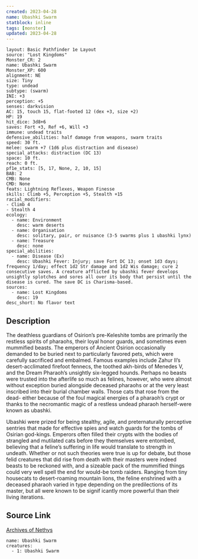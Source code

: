 ```yaml
---
created: 2023-04-28
name: Ubashki Swarm
statblock: inline
tags: [monster]
updated: 2023-04-28
---
```

```statblock
layout: Basic Pathfinder 1e Layout
source: "Lost Kingdoms"
Monster_CR: 2
name: Ubashki Swarm
Monster_XP: 600
alignment: NE
size: Tiny
type: undead
subtype: (swarm)
INI: +3
perception: +5
senses: darkvision
AC: 15, touch 15, flat-footed 12 (dex +3, size +2)
HP: 19
hit_dice: 3d8+6
saves: Fort +3, Ref +6, Will +3
immune: undead traits
defensive_abilities: half damage from weapons, swarm traits
speed: 30 ft.
melee: swarm +7 (1d6 plus distraction and disease)
special_attacks: distraction (DC 13)
space: 10 ft.
reach: 0 ft.
pf1e_stats: [5, 17, None, 2, 10, 15]
BAB: 2
CMB: None
CMD: None
feats: Lightning Reflexes, Weapon Finesse
skills: Climb +5, Perception +5, Stealth +15
racial_modifiers:
- Climb 4
- Stealth 4
ecology:
  - name: Environment
    desc: warm deserts
  - name: Organisation
    desc: solitary, pair, or nuisance (3-5 swarms plus 1 ubashki lynx)
  - name: Treasure
    desc: none
special_abilities:
  - name: Disease (Ex)
    desc: Ubashki Fever: Injury; save Fort DC 13; onset 1d3 days; frequency 1/day; effect 1d2 Str damage and 1d2 Wis damage; cure 2 consecutive saves. A creature afflicted by ubashki fever develops unsightly splotches and sores all over its body that persist until the disease is cured. The save DC is Charisma-based.
sources:
  - name: Lost Kingdoms
    desc: 19
desc_short: No flavor text
```
## Description
The deathless guardians of Osirion’s pre-Keleshite tombs are primarily the restless spirits of pharaohs, their loyal honor guards, and sometimes even mummified beasts. The emperors of Ancient Osirion occasionally demanded to be buried next to particularly favored pets, which were carefully sacrificed and embalmed. Famous examples include Zahur II’s desert-acclimated firefoot fennecs, the toothed akh-birds of Menedes V, and the Dream Pharaoh’s unsightly six-legged hounds. Perhaps no beasts were trusted into the afterlife so much as felines, however, who were almost without exception buried alongside deceased pharaohs or at the very least inscribed into their burial chamber walls. Those cats that rose from the dead- either because of the foul magical energies of a pharaoh’s crypt or thanks to the necromantic magic of a restless undead pharaoh herself-were known as ubashki.

Ubashki were prized for being stealthy, agile, and preternaturally perceptive sentries that made for effective spies and watch guards for the tombs of Osirian god-kings. Emperors often filled their crypts with the bodies of strangled and mutilated cats before they themselves were entombed, believing that a feline’s suffering in life would translate to strength in undeath. Whether or not such theories were true is up for debate, but those felid creatures that did rise from death with their masters were indeed beasts to be reckoned with, and a sizeable pack of the mummified things could very well spell the end for would-be tomb raiders. Ranging from tiny housecats to desert-roaming mountain lions, the feline enshrined with a deceased pharaoh varied in type depending on the predilections of its master, but all were known to be signif icantly more powerful than their living iterations.
## Source Link
[Archives of Nethys](https://aonprd.com/MonsterDisplay.aspx?ItemName=Ubashki%20Swarm)
```encounter-table
name: Ubashki Swarm
creatures:
  - 1: Ubashki Swarm
```
